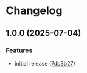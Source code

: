# Changelog

## 1.0.0 (2025-07-04)


### Features

* initial release ([7db3b27](https://github.com/sarin59337/nommy/commit/7db3b27cc82d118a9e6c37309e12012d951fc665))
